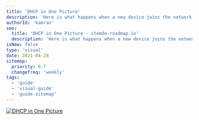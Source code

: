 ```yaml
---
title: 'DHCP in One Picture'
description: 'Here is what happens when a new device joins the network.'
authorId: 'kamran'
seo:
  title: 'DHCP in One Picture - stemdo-roadmap.io'
  description: 'Here is what happens when a new device joins the network.'
isNew: false
type: 'visual'
date: 2021-04-28
sitemap:
  priority: 0.7
  changefreq: 'weekly'
tags:
  - 'guide'
  - 'visual-guide'
  - 'guide-sitemap'
---
```


[![DHCP in One Picture](/guides/dhcp.png)](/guides/dhcp.png)
